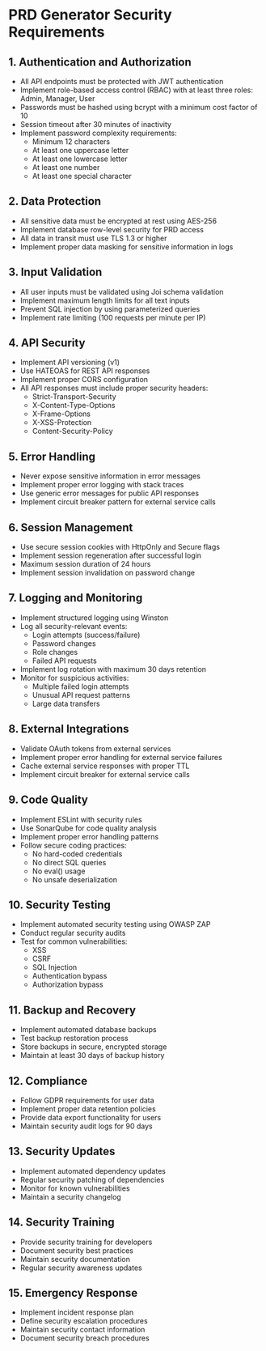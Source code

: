 # PRD Generator Security Requirements

## 1. Authentication and Authorization
- All API endpoints must be protected with JWT authentication
- Implement role-based access control (RBAC) with at least three roles: Admin, Manager, User
- Passwords must be hashed using bcrypt with a minimum cost factor of 10
- Session timeout after 30 minutes of inactivity
- Implement password complexity requirements:
  - Minimum 12 characters
  - At least one uppercase letter
  - At least one lowercase letter
  - At least one number
  - At least one special character

## 2. Data Protection
- All sensitive data must be encrypted at rest using AES-256
- Implement database row-level security for PRD access
- All data in transit must use TLS 1.3 or higher
- Implement proper data masking for sensitive information in logs

## 3. Input Validation
- All user inputs must be validated using Joi schema validation
- Implement maximum length limits for all text inputs
- Prevent SQL injection by using parameterized queries
- Implement rate limiting (100 requests per minute per IP)

## 4. API Security
- Implement API versioning (v1)
- Use HATEOAS for REST API responses
- Implement proper CORS configuration
- All API responses must include proper security headers:
  - Strict-Transport-Security
  - X-Content-Type-Options
  - X-Frame-Options
  - X-XSS-Protection
  - Content-Security-Policy

## 5. Error Handling
- Never expose sensitive information in error messages
- Implement proper error logging with stack traces
- Use generic error messages for public API responses
- Implement circuit breaker pattern for external service calls

## 6. Session Management
- Use secure session cookies with HttpOnly and Secure flags
- Implement session regeneration after successful login
- Maximum session duration of 24 hours
- Implement session invalidation on password change

## 7. Logging and Monitoring
- Implement structured logging using Winston
- Log all security-relevant events:
  - Login attempts (success/failure)
  - Password changes
  - Role changes
  - Failed API requests
- Implement log rotation with maximum 30 days retention
- Monitor for suspicious activities:
  - Multiple failed login attempts
  - Unusual API request patterns
  - Large data transfers

## 8. External Integrations
- Validate OAuth tokens from external services
- Implement proper error handling for external service failures
- Cache external service responses with proper TTL
- Implement circuit breaker for external service calls

## 9. Code Quality
- Implement ESLint with security rules
- Use SonarQube for code quality analysis
- Implement proper error handling patterns
- Follow secure coding practices:
  - No hard-coded credentials
  - No direct SQL queries
  - No eval() usage
  - No unsafe deserialization

## 10. Security Testing
- Implement automated security testing using OWASP ZAP
- Conduct regular security audits
- Test for common vulnerabilities:
  - XSS
  - CSRF
  - SQL Injection
  - Authentication bypass
  - Authorization bypass

## 11. Backup and Recovery
- Implement automated database backups
- Test backup restoration process
- Store backups in secure, encrypted storage
- Maintain at least 30 days of backup history

## 12. Compliance
- Follow GDPR requirements for user data
- Implement proper data retention policies
- Provide data export functionality for users
- Maintain security audit logs for 90 days

## 13. Security Updates
- Implement automated dependency updates
- Regular security patching of dependencies
- Monitor for known vulnerabilities
- Maintain a security changelog

## 14. Security Training
- Provide security training for developers
- Document security best practices
- Maintain security documentation
- Regular security awareness updates

## 15. Emergency Response
- Implement incident response plan
- Define security escalation procedures
- Maintain security contact information
- Document security breach procedures
